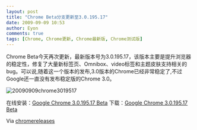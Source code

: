 ```yaml
---
layout: post
title: "Chrome Beta分支更新至3.0.195.17"
date: 2009-09-09 10:53
author: Eyon
comments: true
tags: [Chrome, Chrome更新, Chrome最新版, Chrome测试版]
---
```

Chrome Beta今天再次更新，最新版本号为3.0.195.17，该版本主要是提升浏览器的稳定性，修复了大量新标签页、Omnibox、video标签和主题皮肤支持相关的bug。可以说,随着这一个版本的发布,3.0版本的Chrome已经非常稳定了,不过Google还一直没有发布稳定版的Chrome 3.0。

![20090909chrome3019517](http://img.chromi.org/2009/09/20090909chrome3019517.png "20090909chrome3019517")

在线安装：[Google Chrome 3.0.195.17 Beta](http://www.google.com/intl/en/landing/chrome/beta/)
下载：[Google Chrome 3.0.195.17 Beta](http://dl.google.com/chrome/install/195.17/chrome_installer.exe)

Via [chromereleases](http://googlechromereleases.blogspot.com/2009/09/beta-channel-update.html)
